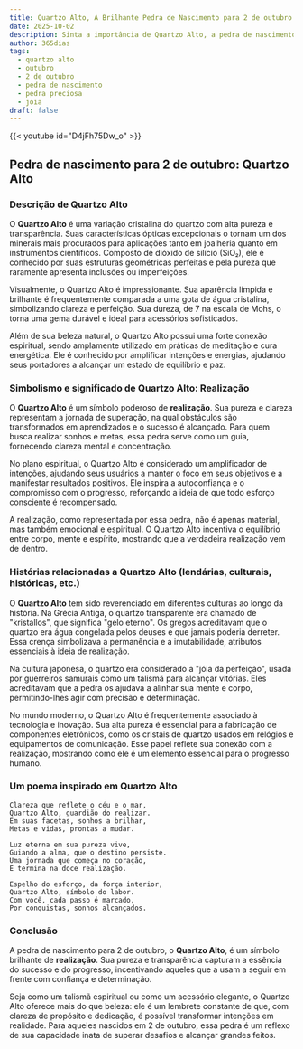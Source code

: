 ```yaml
---
title: Quartzo Alto, A Brilhante Pedra de Nascimento para 2 de outubro
date: 2025-10-02
description: Sinta a importância de Quartzo Alto, a pedra de nascimento de 2 de outubro que simboliza Realização. Deixe que sua beleza e significado iluminem seu dia.
author: 365dias
tags:
  - quartzo alto
  - outubro
  - 2 de outubro
  - pedra de nascimento
  - pedra preciosa
  - joia
draft: false
---
```


{{< youtube id="D4jFh75Dw_o" >}}

## Pedra de nascimento para 2 de outubro: Quartzo Alto

### Descrição de Quartzo Alto

O **Quartzo Alto** é uma variação cristalina do quartzo com alta pureza e transparência. Suas características ópticas excepcionais o tornam um dos minerais mais procurados para aplicações tanto em joalheria quanto em instrumentos científicos. Composto de dióxido de silício (SiO₂), ele é conhecido por suas estruturas geométricas perfeitas e pela pureza que raramente apresenta inclusões ou imperfeições.

Visualmente, o Quartzo Alto é impressionante. Sua aparência límpida e brilhante é frequentemente comparada a uma gota de água cristalina, simbolizando clareza e perfeição. Sua dureza, de 7 na escala de Mohs, o torna uma gema durável e ideal para acessórios sofisticados.

Além de sua beleza natural, o Quartzo Alto possui uma forte conexão espiritual, sendo amplamente utilizado em práticas de meditação e cura energética. Ele é conhecido por amplificar intenções e energias, ajudando seus portadores a alcançar um estado de equilíbrio e paz.

### Simbolismo e significado de Quartzo Alto: Realização

O **Quartzo Alto** é um símbolo poderoso de **realização**. Sua pureza e clareza representam a jornada de superação, na qual obstáculos são transformados em aprendizados e o sucesso é alcançado. Para quem busca realizar sonhos e metas, essa pedra serve como um guia, fornecendo clareza mental e concentração.

No plano espiritual, o Quartzo Alto é considerado um amplificador de intenções, ajudando seus usuários a manter o foco em seus objetivos e a manifestar resultados positivos. Ele inspira a autoconfiança e o compromisso com o progresso, reforçando a ideia de que todo esforço consciente é recompensado.

A realização, como representada por essa pedra, não é apenas material, mas também emocional e espiritual. O Quartzo Alto incentiva o equilíbrio entre corpo, mente e espírito, mostrando que a verdadeira realização vem de dentro.

### Histórias relacionadas a Quartzo Alto (lendárias, culturais, históricas, etc.)

O **Quartzo Alto** tem sido reverenciado em diferentes culturas ao longo da história. Na Grécia Antiga, o quartzo transparente era chamado de "kristallos", que significa "gelo eterno". Os gregos acreditavam que o quartzo era água congelada pelos deuses e que jamais poderia derreter. Essa crença simbolizava a permanência e a imutabilidade, atributos essenciais à ideia de realização.

Na cultura japonesa, o quartzo era considerado a "jóia da perfeição", usada por guerreiros samurais como um talismã para alcançar vitórias. Eles acreditavam que a pedra os ajudava a alinhar sua mente e corpo, permitindo-lhes agir com precisão e determinação.

No mundo moderno, o Quartzo Alto é frequentemente associado à tecnologia e inovação. Sua alta pureza é essencial para a fabricação de componentes eletrônicos, como os cristais de quartzo usados em relógios e equipamentos de comunicação. Esse papel reflete sua conexão com a realização, mostrando como ele é um elemento essencial para o progresso humano.

### Um poema inspirado em Quartzo Alto

```
Clareza que reflete o céu e o mar,  
Quartzo Alto, guardião do realizar.  
Em suas facetas, sonhos a brilhar,  
Metas e vidas, prontas a mudar.  

Luz eterna em sua pureza vive,  
Guiando a alma, que o destino persiste.  
Uma jornada que começa no coração,  
E termina na doce realização.  

Espelho do esforço, da força interior,  
Quartzo Alto, símbolo do labor.  
Com você, cada passo é marcado,  
Por conquistas, sonhos alcançados.
```

### Conclusão

A pedra de nascimento para 2 de outubro, o **Quartzo Alto**, é um símbolo brilhante de **realização**. Sua pureza e transparência capturam a essência do sucesso e do progresso, incentivando aqueles que a usam a seguir em frente com confiança e determinação.

Seja como um talismã espiritual ou como um acessório elegante, o Quartzo Alto oferece mais do que beleza: ele é um lembrete constante de que, com clareza de propósito e dedicação, é possível transformar intenções em realidade. Para aqueles nascidos em 2 de outubro, essa pedra é um reflexo de sua capacidade inata de superar desafios e alcançar grandes feitos.
